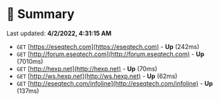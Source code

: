 # 📖 Summary
Last updated: **4/2/2022, 4:31:15 AM**

- `GET` [https://eseqtech.com](https://eseqtech.com) - **Up** (242ms)
- `GET` [http://forum.eseqtech.com](http://forum.eseqtech.com) - **Up** (7010ms)
- `GET` [http://hexp.net](http://hexp.net) - **Up** (70ms)
- `GET` [http://ws.hexp.net](http://ws.hexp.net) - **Up** (62ms)
- `GET` [http://eseqtech.com/infoline](http://eseqtech.com/infoline) - **Up** (137ms)
